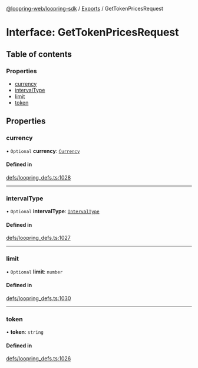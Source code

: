 [@loopring-web/loopring-sdk](../README.md) / [Exports](../modules.md) / GetTokenPricesRequest

# Interface: GetTokenPricesRequest

## Table of contents

### Properties

- [currency](GetTokenPricesRequest.md#currency)
- [intervalType](GetTokenPricesRequest.md#intervaltype)
- [limit](GetTokenPricesRequest.md#limit)
- [token](GetTokenPricesRequest.md#token)

## Properties

### currency

• `Optional` **currency**: [`Currency`](../enums/Currency.md)

#### Defined in

[defs/loopring_defs.ts:1028](https://github.com/Loopring/loopring_sdk/blob/31d2a2e/src/defs/loopring_defs.ts#L1028)

___

### intervalType

• `Optional` **intervalType**: [`IntervalType`](../enums/IntervalType.md)

#### Defined in

[defs/loopring_defs.ts:1027](https://github.com/Loopring/loopring_sdk/blob/31d2a2e/src/defs/loopring_defs.ts#L1027)

___

### limit

• `Optional` **limit**: `number`

#### Defined in

[defs/loopring_defs.ts:1030](https://github.com/Loopring/loopring_sdk/blob/31d2a2e/src/defs/loopring_defs.ts#L1030)

___

### token

• **token**: `string`

#### Defined in

[defs/loopring_defs.ts:1026](https://github.com/Loopring/loopring_sdk/blob/31d2a2e/src/defs/loopring_defs.ts#L1026)
